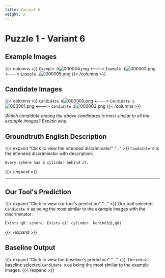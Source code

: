 ```yaml
---
title: Variant 6
weight: 3
---
```


# Puzzle 1 - Variant 6

## Example Images
{{< columns >}}
`Example 0`![000004.png](/clevr-variants/spy/fovariant-6/render/images/CLEVR_val_000004.png)
<--->
`Example 1`![000003.png](/clevr-variants/spy/fovariant-6/render/images/CLEVR_val_000003.png)
<--->
`Example 2`![000005.png](/clevr-variants/spy/fovariant-6/render/images/CLEVR_val_000005.png)
{{< /columns >}}

## Candidate Images
{{< columns >}}
`Candidate 0`![000000.png](/clevr-variants/spy/fovariant-6/render/images/CLEVR_val_000000.png)
<--->
`Candidate 1`![000001.png](/clevr-variants/spy/fovariant-6/render/images/CLEVR_val_000001.png)
<--->
`Candidate 2`![000002.png](/clevr-variants/spy/fovariant-6/render/images/CLEVR_val_000002.png)
{{< /columns >}}

*Which candidate among the above candidates is most similar to all the example images? Explain why.*

## Groundtruth English Description

{{< expand "Click to view the intended discriminator" "..." >}}
`Candidate 0` is the intended discriminator with description:
```plaintext 
Every sphere has a cylinder behind it.
```
{{< /expand >}}

---



## Our Tool's Prediction

{{< expand "Click to view our tool's prediction" "..." >}}
Our tool selected `Candidate 0` as being the most similar to the example images with the discriminator:
```plaintext
Exists q0: sphere. Exists q1: cylinder. behind(q1,q0)
```
{{< /expand >}}



## Baseline Output

{{< expand "Click to view the baseline's prediction" "..." >}}
The neural baseline selected `Candidate 0` as being the most similar to the example images.
{{< /expand >}}

